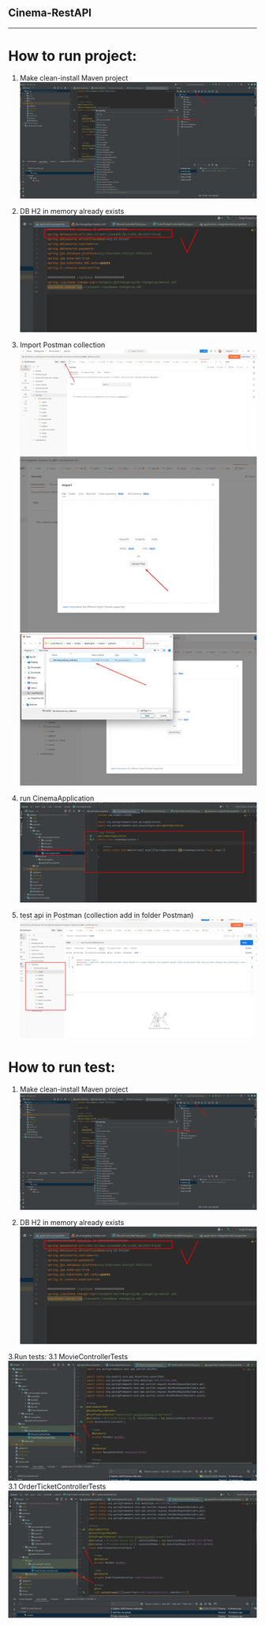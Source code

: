 ## Cinema-RestAPI
_____________________________________________________________________________________________________________
# How to run project:
1. Make clean-install Maven project
![Image Cinema-RestAPI](https://github.com/romanov-create/Cinema-RestAPI/raw/master/images_flow/Screenshot_1.jpg)

2. DB H2 in memory already exists
![Image Cinema-RestAPI](https://github.com/romanov-create/Cinema-RestAPI/raw/master/images_flow/Screenshot_2.jpg)

3. Import Postman collection 
![Image Cinema-RestAPI](https://github.com/romanov-create/Cinema-RestAPI/raw/master/images_flow/Screenshot_6.jpg)
![Image Cinema-RestAPI](https://github.com/romanov-create/Cinema-RestAPI/raw/master/images_flow/Screenshot_7.jpg)
![Image Cinema-RestAPI](https://github.com/romanov-create/Cinema-RestAPI/raw/master/images_flow/Screenshot_8.jpg)

3. run CinemaApplication 
![Image Cinema-RestAPI](https://github.com/romanov-create/Cinema-RestAPI/raw/master/images_flow/Screenshot_3.jpg)

4. test api in Postman (collection add in folder Postman)
![Image Cinema-RestAPI](https://github.com/romanov-create/Cinema-RestAPI/raw/master/images_flow/Screenshot_9.jpg)

# How to run test:
1. Make clean-install Maven project
![Image Cinema-RestAPI](https://github.com/romanov-create/Cinema-RestAPI/raw/master/images_flow/Screenshot_1.jpg)

2. DB H2 in memory already exists
![Image Cinema-RestAPI](https://github.com/romanov-create/Cinema-RestAPI/raw/master/images_flow/Screenshot_2.jpg)

3.Run tests:
3.1 MovieControllerTests
![Image Cinema-RestAPI](https://github.com/romanov-create/Cinema-RestAPI/raw/master/images_flow/Screenshot_4.jpg)
3.1 OrderTicketControllerTests
![Image Cinema-RestAPI](https://github.com/romanov-create/Cinema-RestAPI/raw/master/images_flow/Screenshot_5.jpg)
